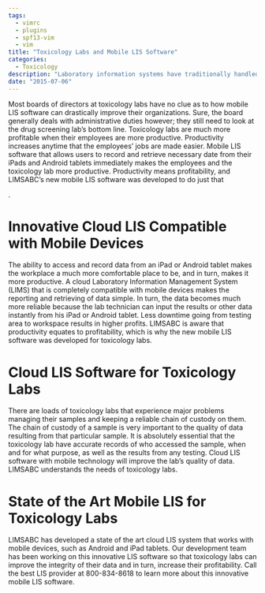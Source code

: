 ```yaml
---
tags:
  - vimrc
  - plugins
  - spf13-vim
  - vim
title: "Toxicology Labs and Mobile LIS Software"
categories:
  - Toxicology
description: "Laboratory information systems have traditionally handled only the management and "
date: "2015-07-06"
---
```


Most boards of directors at toxicology labs have no clue as to how mobile LIS software can drastically improve their organizations. Sure, the board generally deals with administrative duties however; they still need to look at the drug screening lab’s bottom line. Toxicology labs are much more profitable when their employees are more productive. Productivity increases anytime that the employees’ jobs are made easier. Mobile LIS software that allows users to record and retrieve necessary date from their iPads and Android tablets immediately makes the employees and the toxicology lab more productive. Productivity means profitability, and LIMSABC’s new mobile LIS software was developed to do just that

.

 

# Innovative Cloud LIS Compatible with Mobile Devices

The ability to access and record data from an iPad or Android tablet makes the workplace a much more comfortable place to be, and in turn, makes it more productive. A cloud Laboratory Information Management System (LIMS) that is completely compatible with mobile devices makes the reporting and retrieving of data simple. In turn, the data becomes much more reliable because the lab technician can input the results or other data instantly from his iPad or Android tablet. Less downtime going from testing area to workspace results in higher profits. LIMSABC is aware that productivity equates to profitability, which is why the new mobile LIS software was developed for toxicology labs.

# Cloud LIS Software for Toxicology Labs

There are loads of toxicology labs that experience major problems managing their samples and keeping a reliable chain of custody on them. The chain of custody of a sample is very important to the quality of data resulting from that particular sample. It is absolutely essential that the toxicology lab have accurate records of who accessed the sample, when and for what purpose, as well as the results from any testing. Cloud LIS software with mobile technology will improve the lab’s quality of data. LIMSABC understands the needs of toxicology labs.

# State of the Art Mobile LIS for Toxicology Labs

LIMSABC has developed a state of the art cloud LIS system that works with mobile devices, such as Android and iPad tablets. Our development team has been working on this innovative LIS software so that toxicology labs can improve the integrity of their data and in turn, increase their profitability. Call the best LIS provider at 800-834-8618 to learn more about this innovative mobile LIS software.
